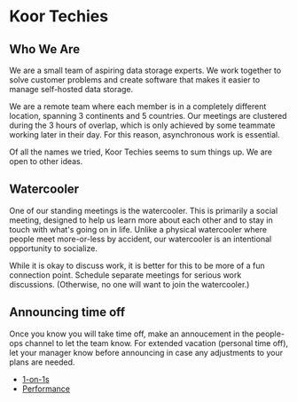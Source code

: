 <script setup>
    import { VPTeamMembers } from 'vitepress/theme'
    const members = [
        {
            avatar: 'https://github.com/galexrt.png',
            name: 'Alexander Trost',
            title: 'Founding Engineer',
            links: [
                { icon: 'github', link: 'https://github.com/galexrt' },
                { icon: 'twitter', link: 'https://twitter.com/galexrt' },
            ],
        },
        {
            avatar: 'https://zalsader.com/assets/img/profile.png',
            name: 'Zuhair AlSader',
            title: 'Cloud Storage Engineer',
            links: [
                { icon: 'github', link: 'https://github.com/zalsader' },
            ],
        },
        {
            avatar: 'https://github.com/Javlopez.png',
            name: 'Javier Lopez Lopez',
            title: 'Cloud Storage Engineer',
            links: [
                { icon: 'github', link: 'https://github.com/Javlopez' },
                { icon: 'twitter', link: 'https://twitter.com/devjlopez' },
            ],
        },
        {
            avatar: 'https://github.com/dave-at-koor.png',
            name: 'Dave Mount',
            title: 'Founder, CTO',
            links: [
                { icon: 'github', link: 'https://github.com/dave-at-koor' },
                { icon: 'twitter', link: 'https://twitter.com/DaveOfSanRamon' },
            ],
        },
    ]
</script>

# Koor Techies

## Who We Are

We are a small team of aspiring data storage experts. We work together to solve customer problems and create software that makes it easier to manage self-hosted data storage.

We are a remote team where each member is in a completely different location, spanning 3 continents and 5 countries. Our meetings are clustered during the 3 hours of overlap, which is only achieved by some teammate working later in their day. For this reason, asynchronous work is essential.

Of all the names we tried, Koor Techies seems to sum things up. We are open to other ideas.

<VPTeamMembers size="small" :members="members" />

## Watercooler

One of our standing meetings is the watercooler. This is primarily a social meeting, designed to help us learn more about each other and to stay in touch with what's going on in life. Unlike a physical watercooler where people meet more-or-less by accident, our watercooler is an intentional opportunity to socialize.

While it is okay to discuss work, it is better for this to be more of a fun connection point. Schedule separate meetings for serious work discussions. (Otherwise, no one will want to join the watercooler.)

## Announcing time off

Once you know you will take time off, make an annoucement in the people-ops channel to let the team know. For extended vacation (personal time off), let your manager know before announcing in case any adjustments to your plans are needed.

- [1-on-1s](1on1s)
- [Performance](performance)
